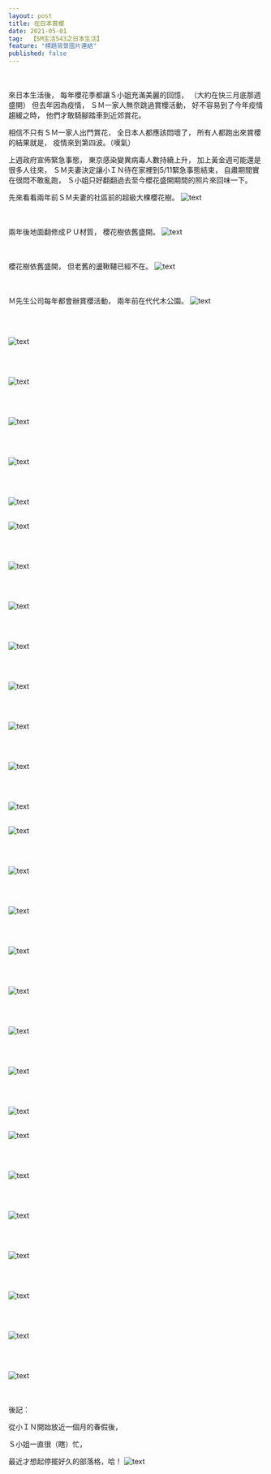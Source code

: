 ```yaml
---
layout: post
title: 在日本賞櫻
date: 2021-05-01
tag:  【SM生活543之日本生活】
feature: "標題背景圖片連結"
published: false
---
```


<br><br>
來日本生活後，
每年櫻花季都讓Ｓ小姐充滿美麗的回憶，
（大約在快三月底那週盛開）
但去年因為疫情，
ＳＭ一家人無奈跳過賞櫻活動，
好不容易到了今年疫情趨緩之時，
他們才敢騎腳踏車到近郊賞花。

相信不只有ＳＭ一家人出門賞花，
全日本人都應該悶壞了，
所有人都跑出來賞櫻的結果就是，
疫情來到第四波。（嘆氣）

上週政府宣佈緊急事態，
東京感染變異病毒人數持續上升，
加上黃金週可能還是很多人往來，
ＳＭ夫妻決定讓小ＩＮ待在家裡到5/11緊急事態結束，
自肅期間實在很悶不敢亂跑，
Ｓ小姐只好翻翻過去至今櫻花盛開期間的照片來回味一下。

先來看看兩年前ＳＭ夫妻的社區前的超級大棵櫻花樹。
![text](https://lh3.googleusercontent.com/OF2_Vw_5m7j_oujMVczmmZshocZsAjBT3qBi_TQSo39qCke1tD9MX-p5BLz6vq5ZhK7gS3JmS356ViTi0gdLfz-P9PiqBm6JjMRksGSU6nedfF6T6uKx5OKP2T2Ny2MDA2ugvvkS2ng=w2400)


<br><br>
兩年後地面翻修成ＰＵ材質，
櫻花樹依舊盛開。
![text]()


<br><br>
櫻花樹依舊盛開，
但老舊的盪鞦韆已經不在。
![text](https://lh3.googleusercontent.com/m1RqBAP0qDB03DwZc20xsvmeQr03dQ33rq6fLrL12q0Qze1v0JZ1ahesfiH6r1b1kLoW5VZWVwAP0uDT1Tk0fCoqzXihFhzQl_7wxkjUuIZQ3QEzdx3uh1O29dXq2aNnwH5HZNoD2Aw=w2400)


<br><br>
Ｍ先生公司每年都會辦賞櫻活動，
兩年前在代代木公園。
![text](https://lh3.googleusercontent.com/s7wPMq_P-wPt96j-7x0N5T3a-FXzLr2sIZTrFnY2jzb4q4wSDITCohM-sc2ywgptFR6Wmy-5eVeBlvHlRPPwBb2yf9Bl6X40LooXJ-2BB3KJ_dErqPUUKAFed67QAuxe7Nx6RJcN3P8=w2400)


<br><br>

![text]()


<br><br>

![text]()


<br><br>

![text]()


<br><br>

![text]()


<br><br>

![text]()
<br><br>

![text]()


<br><br>

![text]()


<br><br>

![text]()


<br><br>

![text]()


<br><br>

![text]()


<br><br>

![text]()


<br><br>

![text]()


<br><br>

![text]()
<br><br>

![text]()


<br><br>

![text]()


<br><br>

![text]()


<br><br>

![text]()


<br><br>

![text]()


<br><br>

![text]()


<br><br>

![text]()


<br><br>

![text]()
<br><br>

![text]()


<br><br>

![text]()


<br><br>

![text]()


<br><br>

![text]()


<br><br>

![text]()


<br><br>

![text]()


<br><br>

![text]()


<br><br>
後記：

從小ＩＮ開始放近一個月的春假後，

Ｓ小姐一直很（瞎）忙，

最近才想起停擺好久的部落格，哈！
![text]()
